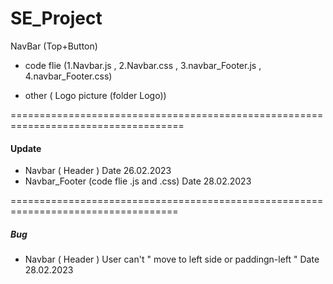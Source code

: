 # SE_Project

NavBar (Top+Button)

- code flie (1.Navbar.js , 2.Navbar.css , 3.navbar_Footer.js , 4.navbar_Footer.css)

- other ( Logo picture (folder Logo))

====================================================================================

#### Update #####

- Navbar ( Header )
  Date 26.02.2023
- Navbar_Footer (code flie .js and .css) 
  Date 28.02.2023 


===================================================================================

##### Bug #####

- Navbar ( Header ) User can't " move to left side or paddingn-left "
  Date 28.02.2023


 
